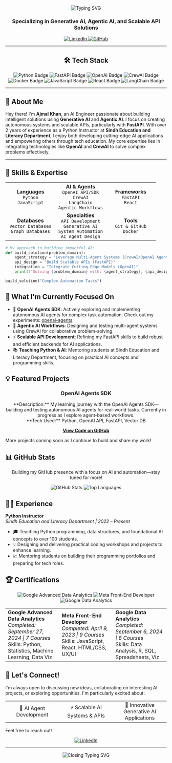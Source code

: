 <div align="center">
  <img src="https://readme-typing-svg.herokuapp.com?font=Fira+Code&weight=600&size=30&duration=3000&pause=1000&color=2D7FF9&center=true&vCenter=true&width=600&lines=Hi+there+👋+I'm+Ajmal+Khan;AI+Engineer+%7C+Python+Instructor; Innovating+with+Intelligent+System" alt="Typing SVG" />
  
  <h3>Specializing in Generative AI, Agentic AI, and Scalable API Solutions</h3>
  
  <div>
    <a href="https://www.linkedin.com/in/ajmal-ai-engineer/">
      <img src="https://img.shields.io/badge/LinkedIn-0077B5?style=for-the-badge&logo=linkedin&logoColor=white" alt="LinkedIn"/>
    </a>
    <a href="https://github.com/Ajmalniz">
      <img src="https://img.shields.io/badge/GitHub-181717?style=for-the-badge&logo=github&logoColor=white" alt="GitHub"/>
    </a>
  </div>
</div>

---

<div align="center">
  <h2>🛠️ Tech Stack</h2>
  
  <img src="https://img.shields.io/badge/Python-3776AB?style=for-the-badge&logo=python&logoColor=white" alt="Python Badge"/>
  <img src="https://img.shields.io/badge/FastAPI-009688?style=for-the-badge&logo=fastapi&logoColor=white" alt="FastAPI Badge"/>
  <img src="https://img.shields.io/badge/OpenAI-412991?style=for-the-badge&logo=openai&logoColor=white" alt="OpenAI Badge"/>
  <img src="https://img.shields.io/badge/CrewAI-FF6B6B?style=for-the-badge&logo=robot&logoColor=white" alt="CrewAI Badge"/>
  <img src="https://img.shields.io/badge/Docker-2496ED?style=for-the-badge&logo=docker&logoColor=white" alt="Docker Badge"/>
  <img src="https://img.shields.io/badge/JavaScript-F7DF1E?style=for-the-badge&logo=javascript&logoColor=black" alt="JavaScript Badge"/>
  <img src="https://img.shields.io/badge/React-61DAFB?style=for-the-badge&logo=react&logoColor=black" alt="React Badge"/>
  <img src="https://img.shields.io/badge/LangChain-00A67E?style=for-the-badge&logo=langchain&logoColor=white" alt="LangChain Badge"/>
</div>

---

## 🚀 About Me

Hey there! I'm **Ajmal Khan**, an AI Engineer passionate about building intelligent solutions using **Generative AI** and **Agentic AI**. I focus on creating autonomous systems and scalable APIs, particularly with **FastAPI**. With over 2 years of experience as a Python Instructor at **Sindh Education and Literacy Department**, I enjoy both developing cutting-edge AI applications and empowering others through tech education. My core expertise lies in integrating technologies like **OpenAI** and **CrewAI** to solve complex problems effectively.

---

## 💪 Skills & Expertise

<div align="center">
  <table>
    <tr>
      <td align="center" width="33%">
        <strong>Languages</strong><br>
        <code>Python</code><br>
        <code>JavaScript</code>
      </td>
      <td align="center" width="33%">
        <strong>AI & Agents</strong><br>
        <code>OpenAI API/SDK</code><br>
        <code>CrewAI</code><br>
        <code>LangChain</code><br>
        <code>Agentic Workflows</code>
      </td>
      <td align="center" width="33%">
        <strong>Frameworks</strong><br>
        <code>FastAPI</code><br>
        <code>React</code>
      </td>
    </tr>
    <tr>
      <td align="center" width="33%">
        <strong>Databases</strong><br>
        <code>Vector Databases</code><br>
        <code>Graph Databases</code>
      </td>
      <td align="center" width="33%">
        <strong>Specialties</strong><br>
        <code>API Development</code><br>
        <code>Generative AI</code><br>
        <code>System Automation</code><br>
        <code>AI Agent Design</code>
      </td>
      <td align="center" width="33%">
        <strong>Tools</strong><br>
        <code>Git & GitHub</code><br>
        <code>Docker</code>
      </td>
    </tr>
  </table>
</div>

```python
# My approach to building impactful AI:
def build_solution(problem_domain):
    agent_strategy = "Leverage Multi-Agent Systems (CrewAI/OpenAI Agents)"
    api_design = "Build Scalable APIs (FastAPI)"
    integration = "Integrate Cutting-Edge Models (OpenAI)"
    print(f"Solving {problem_domain} with: {agent_strategy}, {api_design}, {integration}")

build_solution("Complex Automation Tasks")
```

## 🌱 What I'm Currently Focused On

- 🚀 **OpenAI Agents SDK**: Actively exploring and implementing autonomous AI agents for complex task automation. Check out my experiments: [openai-agents](https://github.com/Ajmalniz/openai-agents).
- 🤖 **Agentic AI Workflows**: Designing and testing multi-agent systems using CrewAI for collaborative problem-solving.
- ⚡ **Scalable API Development**: Refining my FastAPI skills to build robust and efficient backends for AI applications.
- 📚 **Teaching Python & AI**: Mentoring students at Sindh Education and Literacy Department, focusing on practical AI concepts and programming skills.

## 💡 Featured Projects

<div align="center">
  <h3>OpenAI Agents SDK</h3>
  <p>
    **Description:** My learning journey with the OpenAI Agents SDK—building and testing autonomous AI agents for real-world tasks. Currently in progress as I explore agent-based workflows.
    <br>
    **Tech Used:** Python, OpenAI API, FastAPI, Vector DB
  </p>
  <a href="https://github.com/Ajmalniz/openai-agents"><strong>View Code on GitHub</strong></a>
</div>

More projects coming soon as I continue to build and share my work!

## 📊 GitHub Stats

<div align="center">
  <p>Building my GitHub presence with a focus on AI and automation—stay tuned for more!</p>
  <img src="https://github-readme-stats.vercel.app/api?username=Ajmalniz&show_icons=true&theme=radical&hide=issues&include_all_commits=true&count_private=true" alt="GitHub Stats"/>
  <img src="https://github-readme-stats.vercel.app/api/top-langs/?username=Ajmalniz&layout=compact&theme=radical" alt="Top Languages"/>
  
</div>

## 👨‍🏫 Experience

**Python Instructor**  
*Sindh Education and Literacy Department | 2022 – Present*  
- 🎓 Teaching Python programming, data structures, and foundational AI concepts to over 100 students.
- 💡 Designing and delivering practical coding workshops and projects to enhance learning.
- 📈 Mentoring students on building their programming portfolios and preparing for tech roles.

## 🏆 Certifications

<div align="center">
  <img src="https://img.shields.io/badge/Coursera-Google_Advanced_Data_Analytics-00A4CC?style=for-the-badge&logo=coursera&logoColor=white" alt="Google Advanced Data Analytics"/>
  <img src="https://img.shields.io/badge/Coursera-Meta_Front--End_Developer-00A4CC?style=for-the-badge&logo=coursera&logoColor=white" alt="Meta Front-End Developer"/>
  <img src="https://img.shields.io/badge/Coursera-Google_Data_Analytics-00A4CC?style=for-the-badge&logo=coursera&logoColor=white" alt="Google Data Analytics"/>
</div>

<div align="center">
  <table>
    <tr>
      <td width="33%">
        <strong>Google Advanced Data Analytics</strong><br>
        <em>Completed: September 27, 2024 | 7 Courses</em><br>
        Skills: Python, Statistics, Machine Learning, Data Viz
      </td>
      <td width="33%">
        <strong>Meta Front-End Developer</strong><br>
        <em>Completed: April 9, 2023 | 9 Courses</em><br>
        Skills: JavaScript, React, HTML/CSS, UX/UI
      </td>
      <td width="33%">
        <strong>Google Data Analytics</strong><br>
        <em>Completed: September 6, 2024 | 8 Courses</em><br>
        Skills: Data Analysis, R, SQL, Spreadsheets, Viz
      </td>
    </tr>
  </table>
</div>

## 🤝 Let's Connect!

I'm always open to discussing new ideas, collaborating on interesting AI projects, or exploring opportunities. I'm particularly excited about:

<div align="center">
  <table>
    <tr>
      <td align="center" width="33%">🤖 AI Agent Development</td>
      <td align="center" width="33%">⚡ Scalable AI Systems & APIs</td>
      <td align="center" width="33%">🎨 Innovative Generative AI Applications</td>
    </tr>
  </table>
</div>

Feel free to reach out!

<div align="center">
  <a href="https://www.linkedin.com/in/ajmal-ai-engineer/">
    <img src="https://img.shields.io/badge/Connect_on_LinkedIn-0077B5?style=for-the-badge&logo=linkedin&logoColor=white" alt="LinkedIn"/>
  </a>
</div>

---

<div align="center">
  <img src="https://readme-typing-svg.herokuapp.com?font=Fira+Code&weight=600&size=20&duration=3000&pause=1000&color=2D7FF9&center=true&vCenter=true&width=600&lines=Always+learning%2C+always+building%2C+always+innovating.;Let's+create+impactful+AI+together!" alt="Closing Typing SVG" />
</div>
